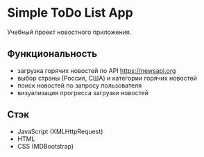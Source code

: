 # Simple ToDo List App

Учебный проект новостного приложения.

## Функциональность

- загрузка горячих новостей по API https://newsapi.org
- выбор страны (Россия, США) и категории горячих новостей
- поиск новостей по запросу пользователя
- визуализация прогресса загрузки новостей

## Стэк

- JavaScript (XMLHttpRequest)
- HTML
- CSS (MDBootstrap)
